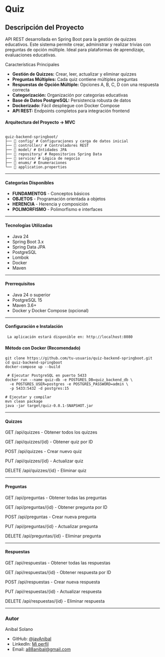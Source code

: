 # Quiz


## Descripción del Proyecto
API REST desarrollada en Spring Boot para la gestión de quizzes educativos.
Este sistema permite crear, administrar y realizar trivias con preguntas de opción múltiple.
Ideal para plataformas de aprendizaje, evaluaciones educativas.

Características Principales

- **Gestión de Quizzes:** Crear, leer, actualizar y eliminar quizzes
- **Preguntas Múltiples:** Cada quiz contiene múltiples preguntas
- **Respuestas de Opción Múltiple:** Opciones A, B, C, D con una respuesta correcta
- **Categorización:** Organización por categorías educativas
- **Base de Datos PostgreSQL:** Persistencia robusta de datos
- **Dockerizado:** Fácil despliegue con Docker Compose
- **API REST:** Endpoints completos para integración frontend

#### Arquitectura del Proyecto -> MVC

``` 

quiz-backend-springboot/
├── 📁 config/ # Configuraciones y carga de datos inicial
├── 📁 controller/ # Controladores REST
├── 📁 model/ # Entidades JPA
├── 📁 repository/ # Repositorios Spring Data
├── 📁 service/ # Lógica de negocio
├── 📁 enums/ # Enumeraciones
└── 📄 application.properties

```

--- 

#### Categorías Disponibles

- **FUNDAMENTOS** - Conceptos básicos
- **OBJETOS** - Programación orientada a objetos
- **HERENCIA** - Herencia y composición
- **POLIMORFISMO** - Polimorfismo e interfaces

---

#### Tecnologías Utilizadas

- Java 24
- Spring Boot 3.x
- Spring Data JPA
- PostgreSQL
- Lombok
- Docker
- Maven

---

#### Prerrequisitos

- Java 24 o superior
- PostgreSQL 15
- Maven 3.6+
- Docker y Docker Compose (opcional)

--- 

#### Configuración e Instalación

```
 La aplicación estará disponible en: http://localhost:8080
 ```

#### Método con Docker (Recomendado)

``` 
git clone https://github.com/tu-usuario/quiz-backend-springboot.git
cd quiz-backend-springboot
docker-compose up --build
```

```
 # Ejecutar PostgreSQL en puerto 5433
docker run --name quiz-db -e POSTGRES_DB=quiz_backend_db \
  -e POSTGRES_USER=postgres -e POSTGRES_PASSWORD=admin \
  -p 5433:5432 -d postgres:15

 ```

```
# Ejecutar y compilar
mvn clean package
java -jar target/quiz-0.0.1-SNAPSHOT.jar

 ```

--- 
#### Quizzes

GET /api/quizzes - Obtener todos los quizzes

GET /api/quizzes/{id} - Obtener quiz por ID

POST /api/quizzes - Crear nuevo quiz

PUT /api/quizzes/{id} - Actualizar quiz

DELETE /api/quizzes/{id} - Eliminar quiz

--- 

#### Preguntas

GET /api/preguntas - Obtener todas las preguntas

GET /api/preguntas/{id} - Obtener pregunta por ID

POST /api/preguntas - Crear nueva pregunta

PUT /api/preguntas/{id} - Actualizar pregunta

DELETE /api/preguntas/{id} - Eliminar pregunta

---
#### Respuestas

GET /api/respuestas - Obtener todas las respuestas

GET /api/respuestas/{id} - Obtener respuesta por ID

POST /api/respuestas - Crear nueva respuesta

PUT /api/respuestas/{id} - Actualizar respuesta

DELETE /api/respuestas/{id} - Eliminar respuesta

---
### Autor
Anibal Solano

- GitHub: [@javAnibal](https://github.com/javAnibal)
- LinkedIn: [Mi perfil](https://www.linkedin.com/in/https://www.linkedin.com/in/anibal-solano-f//)
- Email: [a88anibal@gmail.com](mailto:a88anibal@gmail.com)

